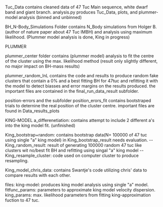 Tuc_Data contains cleaned data of 47 Tuc Main sequence, white dwarf band and giant branch. 
analysis.py produces Tuc_Data, plots, and plummer-model analysis (binned and unbinned)

BH_N-Body_Simulations Folder contains N_Body simulations from Holger B. (author of nature paper about 47 Tuc IMBH)
and analysis using maximum likelihood.
(Plummer model analysis is done, King in progress)

PLUMMER

plummer_center folder contains (plummer model) analysis to fit the centre of the cluster using the max. likelihood method
(result only slightly different, no major impact on BH-mass results)

plummer_random_lnL contains the code and results to produce random fake clusters that contain a 0% and a best fitting 
BH for 47tuc and refitting it with the model to detect biasses and error margins on the results produced. 
the important files are contained in the final_run_data_result subfolder. 

position-errors and the subfolder position_erors_fit contains bootstraped trials to deternine the real position of the cluster centre. 
important files are found in Data_results_plots


KING-MODEL
a_differenetiation: contains attempt to include 2 different a's into the king model fit. (unfinished)

King_bootstrap+random: contains bootstrap data(N= 100000 of 47 tuc using single "a" king model) in King_bootstrap_result
needs evaluation.
--King_random_result: result of generating 100000 random 47 tuc like clusters wit no/best fit BH and refitting using singal "a" king model
--King_resample_cluster: code used on computer cluster to produce resampling. 

King_model_chris_data: contains Swantje's code utilizing chris' data to compare results with each other. 

files: 
king-model: produces king model analysis using single "a" model. 
fitfunc_params: parameters to approximate king model velocity dispersion. 
king_params: max. likelihood parameters from fitting king-approximation fuction to 47 tuc. 
